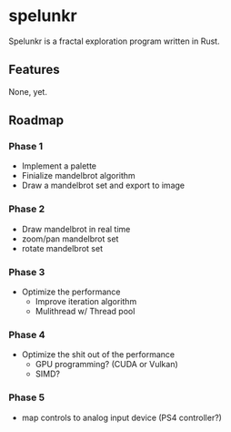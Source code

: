 # spelunkr
Spelunkr is a fractal exploration program written in Rust.

## Features
None, yet.

## Roadmap
### Phase 1
- Implement a palette
- Finialize mandelbrot algorithm
- Draw a mandelbrot set and export to image

### Phase 2
- Draw mandelbrot in real time
- zoom/pan mandelbrot set
- rotate mandelbrot set

### Phase 3
- Optimize the performance
  - Improve iteration algorithm
  - Mulithread w/ Thread pool

### Phase 4
- Optimize the shit out of the performance
  - GPU programming? (CUDA or Vulkan)
  - SIMD?

### Phase 5
- map controls to analog input device (PS4 controller?)
